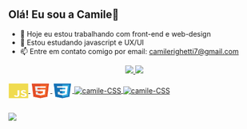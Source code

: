 ## Olá! Eu sou a Camile👋


- 🔭 Hoje eu estou trabalhando com front-end e web-design
- 🌱 Estou estudando javascript e UX/UI
- 📫 Entre em contato comigo por email: camilerighetti7@gmail.com

<div align="center">
  <a href="https://github.com/camilerigh">
     <img width="42%" src="https://github-readme-stats.vercel.app/api?username=camilerigh&show_icons=true&theme=dark&include_all_commits=true&count_private=true"/> 
    <img width="50%" src="https://github-readme-stats.vercel.app/api/top-langs/?username=camilerigh&layout=compact&langs_count=7&theme=dark"/>
</div>
  
  <div style="display: inline_block"><br>
  <img align="center" alt="camile-Js" height="30" width="40" src="https://raw.githubusercontent.com/devicons/devicon/master/icons/javascript/javascript-plain.svg">
  <img align="center" alt="camile-HTML" height="30" width="40" src="https://raw.githubusercontent.com/devicons/devicon/master/icons/html5/html5-original.svg">
  <img align="center" alt="camile-CSS" height="30" width="40" src="https://raw.githubusercontent.com/devicons/devicon/master/icons/css3/css3-original.svg">
  <img align="center" alt="camile-CSS" height="30" width="40" src="https://cdn.jsdelivr.net/gh/devicons/devicon/icons/figma/figma-original.svg" />
    <img align="center" alt="camile-CSS" height="30" width="40" src="https://cdn.jsdelivr.net/gh/devicons/devicon/icons/bootstrap/bootstrap-original.svg" />
  

  
  ##
 <div>
  <a href="https://www.linkedin.com/in/camile-righetti-8a88281ab/" target="_blank"><img src="https://img.shields.io/badge/-LinkedIn-%230077B5?style=for-the-badge&logo=linkedin&logoColor=white" target="_blank"></a> 
    
   
 </div>
